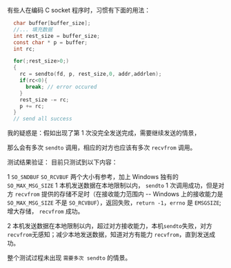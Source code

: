 
有些人在编码 C socket 程序时，习惯有下面的用法：
```c
  char buffer[buffer_size];
  //... 填充数据
  int rest_size = buffer_size;
  const char * p = buffer;
  int rc;

  for(;rest_size>0;)
  {
    rc = sendto(fd, p, rest_size,0, addr,addrlen);
    if(rc<0){
      break; // error occured
    }
    rest_size -= rc;
    p += rc;
  }
  // send all success
```

我的疑惑是：假如出现了第 1 次没完全发送完成，需要继续发送的情景，

那么会有多次 `sendto` 调用，相应的对方也应该有多次 `recvfrom` 调用。


测试结果验证：
目前只测试到以下内容：

1 `SO_SNDBUF` `SO_RCVBUF` 两个大小有参考，加上 Windows 独有的 `SO_MAX_MSG_SIZE`
1 本机发送数据在本地限制以内， `sendto` 1 次调用成功，但是对方 `recvfrom` 提供的存储不足时（在接收能力范围内 -- Windows 上的接收能力是 `SO_MAX_MSG_SIZE` 不是 `SO_RCVBUF`），返回失败，`return -1`，`errno` 是 `EMSGSIZE`; 增大存储， `recvfrom` 成功。

2 本机发送数据在本地限制以内，超过对方接收能力，本机`sendto`失败，对方`recvfrom`无感知；减少本地发送数据，知道对方有能力 `recvfrom`，直到发送成功。

整个测试过程未出现 `需要多次 sendto` 的情景。 
  
